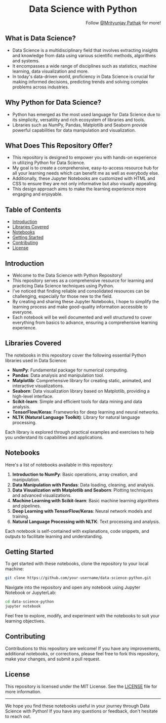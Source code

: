 <h1 align="center">Data Science with Python</h1>

<p align="right">Follow <a href="https://github.com/TheMrityunjayPathak" align="right">@Mrityunjay Pathak</a> for more!</p>

## What is Data Science?
- Data Science is a multidisciplinary field that involves extracting insights and knowledge from data using various scientific methods, algorithms and systems.
- It encompasses a wide range of disciplines such as statistics, machine learning, data visualization and more.
- In today's data-driven world, proficiency in Data Science is crucial for making informed decisions, predicting trends and solving complex problems across industries.

## Why Python for Data Science?
- Python has emerged as the most used language for Data Science due to its simplicity, versatility and rich ecosystem of libraries and tools. 
- Libraries such as NumPy, Pandas, Matplotlib and Seaborn provide powerful capabilities for data manipulation and visualization.

## What Does This Repository Offer?
- This repository is designed to empower you with hands-on experience in utilizing Python for Data Science.
- My goal is to create a comprehensive, easy-to-access resource hub for all your learning needs which can benefit me as well as everybody else.
- Additionally, these Jupyter Notebooks are customized with HTML and CSS to ensure they are not only informative but also visually appealing.
- This design approach aims to make the learning experience more engaging and enjoyable.

## Table of Contents

- [Introduction](#introduction)
- [Libraries Covered](#libraries-covered)
- [Notebooks](#notebooks)
- [Getting Started](#getting-started)
- [Contributing](#contributing)
- [License](#license)

## Introduction

- Welcome to the Data Science with Python Repository!
- This repository serves as a comprehensive resource for learning and practicing Data Science techniques using Python.
- I’ve noticed that finding reliable and consolidated resources can be challenging, especially for those new to the field.
- By creating and sharing these Jupyter Notebooks, I hope to simplify the learning process and make good-quality information accessible to everyone.
- Each notebook will be well documented and well structured to cover everything from basics to advance, ensuring a comprehensive learning experience.

## Libraries Covered

The notebooks in this repository cover the following essential Python libraries used in Data Science:

- **NumPy**: Fundamental package for numerical computing.
- **Pandas**: Data analysis and manipulation tool.
- **Matplotlib**: Comprehensive library for creating static, animated, and interactive visualizations.
- **Seaborn**: Data visualization library based on Matplotlib, providing a high-level interface.
- **Scikit-learn**: Simple and efficient tools for data mining and data analysis.
- **TensorFlow/Keras**: Frameworks for deep learning and neural networks.
- **NLTK (Natural Language Toolkit)**: Library for natural language processing.

Each library is explored through practical examples and exercises to help you understand its capabilities and applications.

## Notebooks

Here's a list of notebooks available in this repository:

1. **Introduction to NumPy**: Basic operations, array creation, and manipulation.
2. **Data Manipulation with Pandas**: Data loading, cleaning, and analysis.
3. **Data Visualization with Matplotlib and Seaborn**: Plotting techniques and advanced visualizations.
4. **Machine Learning with Scikit-learn**: Basic machine learning algorithms and pipelines.
5. **Deep Learning with TensorFlow/Keras**: Neural network models and training.
6. **Natural Language Processing with NLTK**: Text processing and analysis.

Each notebook is self-contained with explanations, code snippets, and outputs to facilitate learning and understanding.

## Getting Started

To get started with these notebooks, clone the repository to your local machine:

```bash
git clone https://github.com/your-username/data-science-python.git
```

Navigate into the repository and open any notebook using Jupyter Notebook or JupyterLab:

```bash
cd data-science-python
jupyter notebook
```

Feel free to explore, modify, and experiment with the notebooks to suit your learning objectives.

## Contributing

Contributions to this repository are welcome! If you have any improvements, additional notebooks, or corrections, please feel free to fork this repository, make your changes, and submit a pull request.

## License

This repository is licensed under the MIT License. See the [LICENSE](./LICENSE) file for more information.

---

We hope you find these notebooks useful in your journey through Data Science with Python! If you have any questions or feedback, don't hesitate to reach out.
```
